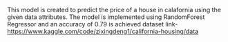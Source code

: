 This model is created to predict the price of a house in calafornia using the given data attributes.
The model is implemented using RandomForest Regressor and an accuracy of 0.79 is achieved
dataset link- https://www.kaggle.com/code/zixingdeng1/california-housing/data